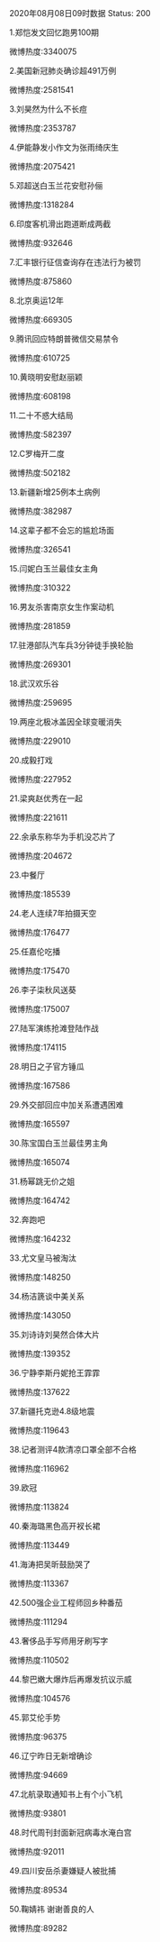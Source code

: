 2020年08月08日09时数据
Status: 200

1.郑恺发文回忆跑男100期

微博热度:3340075

2.美国新冠肺炎确诊超491万例

微博热度:2581541

3.刘昊然为什么不长痘

微博热度:2353787

4.伊能静发小作文为张雨绮庆生

微博热度:2075421

5.邓超送白玉兰花安慰孙俪

微博热度:1318284

6.印度客机滑出跑道断成两截

微博热度:932646

7.汇丰银行征信查询存在违法行为被罚

微博热度:875860

8.北京奥运12年

微博热度:669305

9.腾讯回应特朗普微信交易禁令

微博热度:610725

10.黄晓明安慰赵丽颖

微博热度:608198

11.二十不惑大结局

微博热度:582397

12.C罗梅开二度

微博热度:502182

13.新疆新增25例本土病例

微博热度:382987

14.这辈子都不会忘的尴尬场面

微博热度:326541

15.闫妮白玉兰最佳女主角

微博热度:310322

16.男友杀害南京女生作案动机

微博热度:281859

17.驻港部队汽车兵3分钟徒手换轮胎

微博热度:269301

18.武汉欢乐谷

微博热度:259695

19.两座北极冰盖因全球变暖消失

微博热度:229010

20.成毅打戏

微博热度:227952

21.梁爽赵优秀在一起

微博热度:221611

22.余承东称华为手机没芯片了

微博热度:204672

23.中餐厅

微博热度:185539

24.老人连续7年拍摄天空

微博热度:176477

25.任嘉伦吃播

微博热度:175470

26.李子柒秋风送葵

微博热度:175007

27.陆军演练抢滩登陆作战

微博热度:174115

28.明日之子官方锤瓜

微博热度:167586

29.外交部回应中加关系遭遇困难

微博热度:165597

30.陈宝国白玉兰最佳男主角

微博热度:165074

31.杨幂跳无价之姐

微博热度:164742

32.奔跑吧

微博热度:164232

33.尤文皇马被淘汰

微博热度:148250

34.杨洁篪谈中美关系

微博热度:143050

35.刘诗诗刘昊然合体大片

微博热度:139352

36.宁静李斯丹妮抢王霏霏

微博热度:137622

37.新疆托克逊4.8级地震

微博热度:119643

38.记者测评4款清凉口罩全部不合格

微博热度:116962

39.欧冠

微博热度:113824

40.秦海璐黑色高开衩长裙

微博热度:113449

41.海涛把吴昕鼓励哭了

微博热度:113367

42.500强企业工程师回乡种番茄

微博热度:111294

43.奢侈品手写师用牙刷写字

微博热度:110502

44.黎巴嫩大爆炸后再爆发抗议示威

微博热度:104576

45.郭艾伦手势

微博热度:96375

46.辽宁昨日无新增确诊

微博热度:94669

47.北航录取通知书上有个小飞机

微博热度:93801

48.时代周刊封面新冠病毒水淹白宫

微博热度:92011

49.四川安岳杀妻嫌疑人被批捕

微博热度:89534

50.鞠婧祎 谢谢善良的人

微博热度:89282

